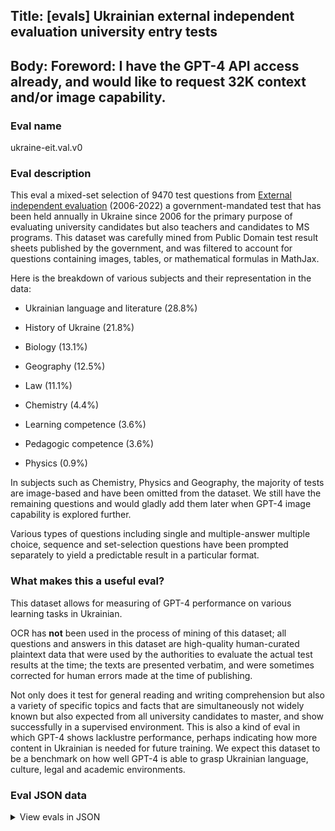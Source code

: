## Title: [evals] Ukrainian external independent evaluation university entry tests

## Body: Foreword: I have the GPT-4 API access already, and would like to request 32K context and/or image capability.

### Eval name

ukraine-eit.val.v0

### Eval description

This eval a mixed-set selection of 9470 test questions
from [External independent evaluation](https://en.wikipedia.org/wiki/External_independent_evaluation) (2006-2022) a
government-mandated test that has been held annually in Ukraine since 2006 for the primary purpose of evaluating
university candidates but also teachers and candidates to MS programs. This dataset was carefully mined from Public
Domain test result sheets published by the government, and was filtered to account for questions containing images,
tables, or mathematical formulas in MathJax.

Here is the breakdown of various subjects and their representation in the data:

- Ukrainian language and literature (28.8%)

- History of Ukraine (21.8%)

- Biology (13.1%)

- Geography (12.5%)

- Law (11.1%)

- Chemistry (4.4%)

- Learning competence (3.6%)

- Pedagogic competence (3.6%)

- Physics (0.9%)

In subjects such as Chemistry, Physics and Geography, the majority of tests are image-based and have been omitted
from the dataset. We still have the remaining questions and would gladly add them later when GPT-4 image capability is
explored further.

Various types of questions including single and multiple-answer multiple choice, sequence and set-selection questions
have been prompted separately to yield a predictable result in a particular format.

### What makes this a useful eval?

This dataset allows for measuring of GPT-4 performance on various learning tasks in Ukrainian.

OCR has **not** been used in the process of mining of this dataset; all questions and answers in this dataset are
high-quality human-curated plaintext data that were used by the authorities to evaluate the actual test results at the
time; the texts are presented verbatim, and were sometimes corrected for human errors made at the time of
publishing.

Not only does it test for general reading and writing comprehension but also a variety of specific topics and facts that
are simultaneously not widely known but also expected from all university candidates to master, and show
successfully in a supervised environment. This is also a kind of eval in which GPT-4 shows lacklustre performance, perhaps
indicating how more content in Ukrainian is needed for future training. We expect this dataset to be a benchmark on how
well GPT-4 is able to grasp Ukrainian language, culture, legal and academic environments.

### Eval JSON data

<details>

  <summary>View evals in JSON</summary>

### Eval

  ```jsonl

  {"input": [{"role": "system", "content": "Ви розв'язуєте державний екзамен з української мови та літератури. Вкажіть літеру відповіді та текст відповіді дослівно, наприклад: Б. варіант відповіді"}, {"role": "user", "content": "Позначте словосполучення, у якому порушено граматичну норму на позначення часу:\nА. рівно о першій;\nБ. десять хвилин по шостій;\nВ. пів на десяту;\nГ. сім годин двадцять хвилин;\nД. за двадцять п’ята."}], "ideal": "Г. сім годин двадцять хвилин;"}

  {"input": [{"role": "system", "content": "Ви розв'язуєте державний екзамен з історії України. Поставте у відповідність кожному варіанту із цифрою один із варіантів із літерою. Наприклад: 1-А, 2-Б, 3-В, 4-Д. Відповіді не можуть повторюватися."}, {"role": "user", "content": "Установіть відповідність між прізвищами діячів і фактами їхньої біографії.\n1. В. Симоненко\n2. М. Руденко\n3. В. Стус\n4. В. Чорновіл\nА. автор «самвидавських» праць «Репортаж із заповідника імені Берії», «Серед снігів», «Хроніка опору»\nБ. автор «самвидавської» збірки «Лихо з розуму», журналу «Український вісник», член Української Гельсінської групи\nВ. автор збірок «Круговерть», «Зимові дерева», «Веселий цвинтар», член Української Гельсінської групи\nГ. автор поезій «Всесвіт у тобі», «Оновлення», один із засновників і керівник Української Гельсінської групи\nД. автор збірок «Лебеді материнства», «Земне тяжіння», «самвидавської» сатири «Некролог кукурудзяному качанові», «Злодій», «Суд»"}], "ideal": "1-Д, 2-Г, 3-В, 4-Б"}

  {"input": [{"role": "system", "content": "Ви розв'язуєте державний екзамен з біології. Поставте у відповідність кожному варіанту із цифрою один із варіантів із літерою. Наприклад: 1-А, 2-Б, 3-В, 4-Д. Відповіді не можуть повторюватися."}, {"role": "user", "content": "Увідповідніть відділ рослин (1-4) з видом (А - Д), який до нього належить.\n1. Мохоподібні\n2. Папоротеподібні\n3. Голонасінні\n4. Покритонасінні\nА. Очерет південний\nБ. Ялина колюча\nВ. Страусове перо звичайне\nГ. Політрих волосоносний\nД. Баранець звичайний"}], "ideal": "1-Г, 2-В, 3-Б, 4-А"}

  {"input": [{"role": "system", "content": "Ви розв'язуєте державний екзамен з права. Вкажіть літеру відповіді та текст відповіді дослівно, наприклад: Б. варіант відповіді"}, {"role": "user", "content": "Прокурор у результаті судового розгляду дійшов переконання, що необхідно відмовитися від підтримання державного обвинувачення. Якими мають бути дії прокурора?\nА. Продовжити участь у справі, а в судових дебатах просити суд ухвалити виправдувальний вирок.\nБ. Подати клопотання до суду про відкладення судового засідання для складання відповідних процесуальних документів та погодження їх з прокурором вищого рівня.\nВ. Заявити суду клопотання про оголошення перерви в судовому засіданні для складання відповідних процесуальних документів та їх погодження з потерпілим та цивільним позивачем.\nГ. У судових дебатах заявити про відмову від підтримання державного обвинувачення й подати до суду клопотання про закриття кримінального провадження."}], "ideal": "Б. Подати клопотання до суду про відкладення судового засідання для складання відповідних процесуальних документів та погодження їх з прокурором вищого рівня."}

  {"input": [{"role": "system", "content": "Ви розв'язуєте державний екзамен з географії. Вкажіть літеру відповіді та текст відповіді дослівно, наприклад: Б. варіант відповіді"}, {"role": "user", "content": "Чому на зволоження Південної Америки Атлантичний океан впливає більше, ніж Тихий?\nА. на заході материка простягаються високі гори, а на сході - рівнини\nБ. західна частина материка отримує більше сонячного тепла, ніж східна\nВ. біля західного узбережжя проходить тепла течія, а біля східного - холодна\nГ. із заходу на материк приходять циклони, а зі сходу - антициклони"}], "ideal": "А. на заході материка простягаються високі гори, а на сході - рівнини"}

  ```

</details>


